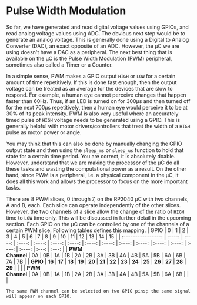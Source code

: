 # Pulse Width Modulation
So far, we have generated and read digital voltage values using GPIOs, and read analog voltage values using ADC. The obvious next step would be to generate an analog voltage. This is generally done using a Digital to Analog Converter (DAC), an exact opposite of an ADC. However, the &mu;C we are using doesn't have a DAC as a peripheral. The next best thing that is available on the &mu;C is the Pulse Width Modulation (PWM) peripheral, sometimes also called a Timer or a Counter.

In a simple sense, PWM makes a GPIO output `HIGH` or `LOW` for a certain amount of time repetitively. If this is done fast enough, then the output voltage can be treated as an average for the devices that are slow to respond. For example, a human eye cannot perceive changes that happen faster than 60Hz. Thus, if an LED is turned on for 300&mu;s and then turned off for the next 700&mu;s repetitively, then a human eye would perceive it to be at 30% of its peak intensity. PWM is also very useful where an accurately timed pulse of `HIGH` voltage needs to be generated using a GPIO. This is generally helpful with motor drivers/controllers that treat the width of a `HIGH` pulse as motor power or angle.

You may think that this can also be done by manually changing the GPIO output state and then using the `sleep_ms` or `sleep_us` function to hold that state for a certain time period. You are correct, it is absolutely doable. However, understand that we are making the processor of the &mu;C do all these tasks and wasting the computational power as a result. On the other hand, since PWM is a peripheral, i.e. a physical component in the &mu;C, it does all this work and allows the processor to focus on the more important tasks.

There are 8 PWM slices, 0 through 7, on the RP2040 &mu;C with two channels, A and B, each. Each slice can operate independently of the other slices. However, the two channels of a slice allow the change of the ratio of `HIGH` time to `LOW` time only. This will be discussed in further detail in the upcoming section. Each GPIO on the &mu;C can be controlled by one of the channels of a certain PWM slice. Following tables defines this mapping.
|        GPIO        |   0    |   1    |   2    |   3    |   4    |   5    |   6    |   7    |   8    |   9    |   10   |   11   |   12   |   13   |  14   |  15   |
| :----------------: | :----: | :----: | :----: | :----: | :----: | :----: | :----: | :----: | :----: | :----: | :----: | :----: | :----: | :----: | :---: | :---: |
| **PWM<br>Channel** |   0A   |   0B   |   1A   |   1B   |   2A   |   2B   |   3A   |   3B   |   4A   |   4B   |   5A   |   5B   |   6A   |   6B   |  7A   |  7B   |
|      **GPIO**      | **16** | **17** | **18** | **19** | **20** | **21** | **22** | **23** | **24** | **25** | **26** | **27** | **28** | **29** |       |       |
| **PWM<br>Channel** |   0A   |   0B   |   1A   |   1B   |   2A   |   2B   |   3A   |   3B   |   4A   |   4B   |   5A   |   5B   |   6A   |   6B   |       |       |

```{note}
The same PWM channel can be selected on two GPIO pins; the same signal will appear on each GPIO.
```

